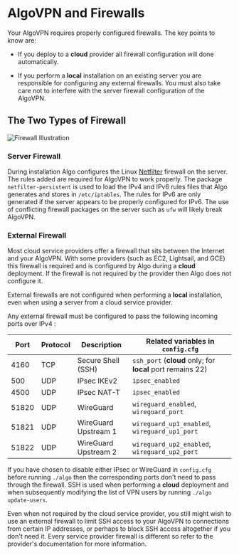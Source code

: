 # AlgoVPN and Firewalls

Your AlgoVPN requires properly configured firewalls. The key points to know are:

* If you deploy to a **cloud** provider all firewall configuration will done automatically.

* If you perform a **local** installation on an existing server you are responsible for configuring any external firewalls. You must also take care not to interfere with the server firewall configuration of the AlgoVPN.

## The Two Types of Firewall

![Firewall Illustration](/docs/images/firewalls.png)

### Server Firewall

During installation Algo configures the Linux [Netfilter](https://en.wikipedia.org/wiki/Netfilter) firewall on the server. The rules added are required for AlgoVPN to work properly. The package `netfilter-persistent` is used to load the IPv4 and IPv6 rules files that Algo generates and stores in `/etc/iptables`. The rules for IPv6 are only generated if the server appears to be properly configured for IPv6. The use of conflicting firewall packages on the server such as `ufw` will likely break AlgoVPN.

### External Firewall

Most cloud service providers offer a firewall that sits between the Internet and your AlgoVPN. With some providers (such as EC2, Lightsail, and GCE) this firewall is required and is configured by Algo during a **cloud** deployment. If the firewall is not required by the provider then Algo does not configure it.

External firewalls are not configured when performing a **local** installation, even when using a server from a cloud service provider.

Any external firewall must be configured to pass the following incoming ports over IPv4 :

Port | Protocol | Description | Related variables in `config.cfg`
---- | -------- | ----------- | ---------------------------------
4160  | TCP | Secure Shell (SSH) | `ssh_port` (**cloud** only; for **local** port remains 22)
500   | UDP | IPsec IKEv2 | `ipsec_enabled`
4500  | UDP | IPsec NAT-T | `ipsec_enabled`
51820 | UDP | WireGuard | `wireguard_enabled`, `wireguard_port`
51821 | UDP | WireGuard Upstream 1 | `wireguard_up1_enabled`, `wireguard_up1_port`
51822 | UDP | WireGuard Upstream 2 | `wireguard_up2_enabled`, `wireguard_up2_port`

If you have chosen to disable either IPsec or WireGuard in `config.cfg` before running `./algo` then the corresponding ports don't need to pass through the firewall. SSH is used when performing a **cloud** deployment and when subsequently modifying the list of VPN users by running `./algo update-users`.

Even when not required by the cloud service provider, you still might wish to use an external firewall to limit SSH access to your AlgoVPN to connections from certain IP addresses, or perhaps to block SSH access altogether if you don't need it. Every service provider firewall is different so refer to the provider's documentation for more information.

